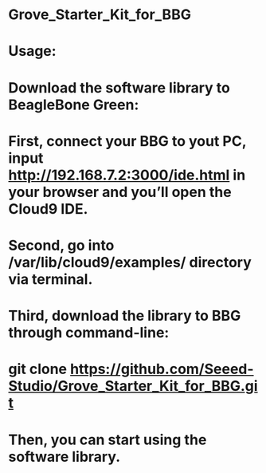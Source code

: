 # Grove_Starter_Kit_for_BBG

# Usage:

# Download the software library to BeagleBone Green:
# First, connect your BBG to yout PC, input http://192.168.7.2:3000/ide.html in your browser and you’ll open the Cloud9 IDE.
# Second, go into /var/lib/cloud9/examples/ directory via terminal.
# Third, download the library to BBG through command-line:
# git clone https://github.com/Seeed-Studio/Grove_Starter_Kit_for_BBG.git
# Then, you can start using the software library.
